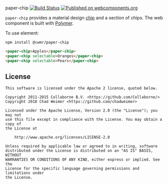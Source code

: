 paper-chip [![Build Status](https://travis-ci.com/chadweimer/paper-chip.svg?branch=master)](https://travis-ci.com/chadweimer/paper-chip) [![Published on webcomponents.org](https://img.shields.io/badge/webcomponents.org-published-blue.svg)](https://www.webcomponents.org/element/@cwmr/paper-chip)


`paper-chip` provides a material design [chip](https://www.google.com/design/spec/components/chips.html) and a section of chips. The web component is built with [Polymer](https://www.polymer-project.org).

To use element:

`npm install @cwmr/paper-chip`

<!--
```
<custom-element-demo>
  <template>
    <script type="module" src="paper-chip.js"></script>
    <next-code-block></next-code-block>
  </template>
</custom-element-demo>
```
-->
```html
<paper-chip>Apples</paper-chip>
<paper-chip selectable>Oranges</paper-chip>
<paper-chip selectable>Pears</paper-chip>
```


## License

    This software is licensed under the Apache 2 license, quoted below.

    Copyright 2011-2015 Collaborne B.V. <https://github.com/Collaborne/>
    Copyright 2018 Chad Weimer <https://github.com/chadweimer>

    Licensed under the Apache License, Version 2.0 (the "License"); you may not
    use this file except in compliance with the License. You may obtain a copy of
    the License at

        http://www.apache.org/licenses/LICENSE-2.0

    Unless required by applicable law or agreed to in writing, software
    distributed under the License is distributed on an "AS IS" BASIS, WITHOUT
    WARRANTIES OR CONDITIONS OF ANY KIND, either express or implied. See the
    License for the specific language governing permissions and limitations under
    the License.
    
